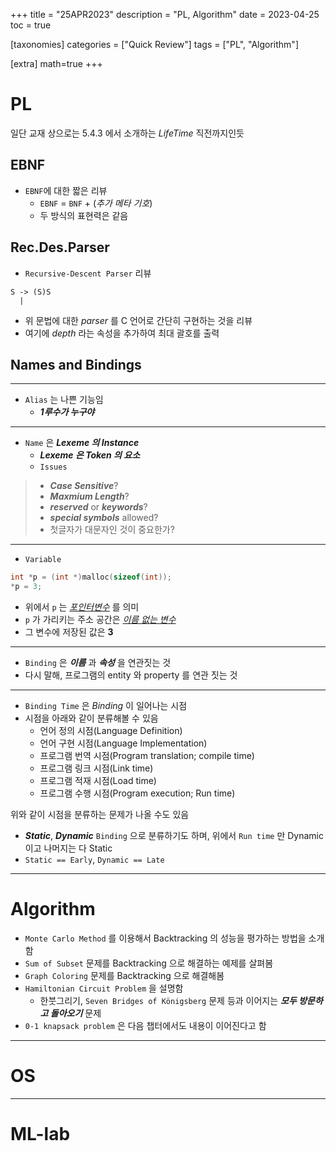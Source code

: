 +++
title = "25APR2023"
description = "PL, Algorithm"
date = 2023-04-25
toc = true

[taxonomies]
categories = ["Quick Review"]
tags = ["PL", "Algorithm"]

[extra]
math=true
+++

# PL
일단 교재 상으로는 5.4.3 에서 소개하는 *LifeTime* 직전까지인듯
## EBNF 
- `EBNF`에 대한 짧은 리뷰
  - `EBNF` = `BNF` + (*추가 메타 기호*)
  - 두 방식의 표현력은 같음

## Rec.Des.Parser
- `Recursive-Descent Parser` 리뷰
```
S -> (S)S
  |  
```
- 위 문법에 대한 *parser* 를 C 언어로 간단히 구현하는 것을 리뷰
- 여기에 *depth* 라는 속성을 추가하여 최대 괄호를 출력

## Names and Bindings
---
- `Alias` 는 <txtred>나쁜 기능</txtred>임
  - ***1루수가 누구야***
---
- `Name` 은 ***Lexeme 의 Instance***
  - ***Lexeme 은 Token 의 요소***
  - `Issues`
> - ***Case Sensitive***?
> - ***Maxmium Length***?
> - ***reserved*** or ***keywords***?
> - ***special symbols*** allowed?
> - 첫글자가 대문자인 것이 중요한가?
---
- `Variable`
```c
int *p = (int *)malloc(sizeof(int));
*p = 3;
```
- 위에서 `p` 는 <u>*포인터변수*</u> 를 의미
- `p` 가 가리키는 주소 공간은 <u>*이름 없는 변수*</u>
- 그 변수에 저장된 값은 **3**
---
- `Binding` 은 ***이름*** 과 ***속성*** 을 연관짓는 것
- 다시 말해, 프로그램의 entity 와 property 를 연관 짓는 것
---
- `Binding Time` 은 *Binding* 이 일어나는 시점
- 시점을 아래와 같이 분류해볼 수 있음
  - 언어 정의 시점(Language Definition)
  - 언어 구현 시점(Language Implementation)
  - 프로그램 번역 시점(Program translation; compile time)
  - 프로그램 링크 시점(Link time)
  - 프로그램 적재 시점(Load time)
  - 프로그램 수행 시점(Program execution; Run time)

<txtred>위와 같이 시점을 분류하는 문제가 나올 수도 있음</txtred>

- ***Static***, ***Dynamic*** `Binding` 으로 분류하기도 하며, 위에서 `Run time` 만 Dynamic 이고 나머지는 다 Static
- `Static == Early`, `Dynamic == Late`

---

# Algorithm
- `Monte Carlo Method` 를 이용해서 Backtracking 의 성능을 평가하는 방법을 소개함
- `Sum of Subset` 문제를 Backtracking 으로 해결하는 예제를 살펴봄
- `Graph Coloring` 문제를 Backtracking 으로 해결해봄
- `Hamiltonian Circuit Problem` 을 설명함
  - 한붓그리기, `Seven Bridges of Königsberg` 문제 등과 이어지는 ***모두 방문하고 돌아오기*** 문제
- `0-1 knapsack problem` 은 다음 챕터에서도 내용이 이어진다고 함

---

# OS

---

# ML-lab
